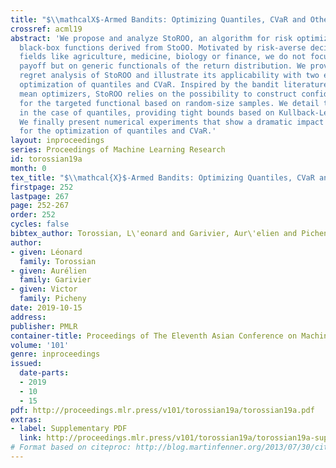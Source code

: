 ```yaml
---
title: "$\\mathcalX$-Armed Bandits: Optimizing Quantiles, CVaR and Other Risks"
crossref: acml19
abstract: 'We propose and analyze StoROO, an algorithm for risk optimization on stochastic
  black-box functions derived from StoOO. Motivated by risk-averse decision making
  fields like agriculture, medicine, biology or finance, we do not focus on the mean
  payoff but on generic functionals of the return distribution. We provide a generic
  regret analysis of StoROO and illustrate its applicability with two examples: the
  optimization of quantiles and CVaR. Inspired by the bandit literature and black-box
  mean optimizers, StoROO relies on the possibility to construct confidence intervals
  for the targeted functional based on random-size samples. We detail their construction
  in the case of quantiles, providing tight bounds based on Kullback-Leibler divergence.
  We finally present numerical experiments that show a dramatic impact of tight bounds
  for the optimization of quantiles and CVaR.'
layout: inproceedings
series: Proceedings of Machine Learning Research
id: torossian19a
month: 0
tex_title: "$\\mathcal{X}$-Armed Bandits: Optimizing Quantiles, CVaR and Other Risks"
firstpage: 252
lastpage: 267
page: 252-267
order: 252
cycles: false
bibtex_author: Torossian, L\'eonard and Garivier, Aur\'elien and Picheny, Victor
author:
- given: Léonard
  family: Torossian
- given: Aurélien
  family: Garivier
- given: Victor
  family: Picheny
date: 2019-10-15
address: 
publisher: PMLR
container-title: Proceedings of The Eleventh Asian Conference on Machine Learning
volume: '101'
genre: inproceedings
issued:
  date-parts:
  - 2019
  - 10
  - 15
pdf: http://proceedings.mlr.press/v101/torossian19a/torossian19a.pdf
extras:
- label: Supplementary PDF
  link: http://proceedings.mlr.press/v101/torossian19a/torossian19a-supp.pdf
# Format based on citeproc: http://blog.martinfenner.org/2013/07/30/citeproc-yaml-for-bibliographies/
---
```

